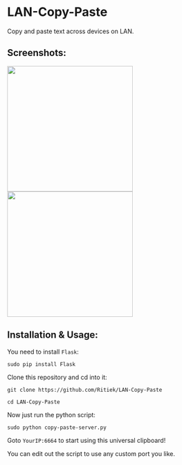 # LAN-Copy-Paste

Copy and paste text across devices on LAN.

## Screenshots:

<img src="http://i.imgur.com/BQxzMov.png" width="290"><img src="http://i.imgur.com/GwKkCpu.png" width="290">

## Installation & Usage:

You need to install `Flask`:

`sudo pip install Flask`

Clone this repository and cd into it:

`git clone https://github.com/Ritiek/LAN-Copy-Paste`

`cd LAN-Copy-Paste`

Now just run the python script:

`sudo python copy-paste-server.py`

Goto `YourIP:6664` to start using this universal clipboard!

You can edit out the script to use any custom port you like.
